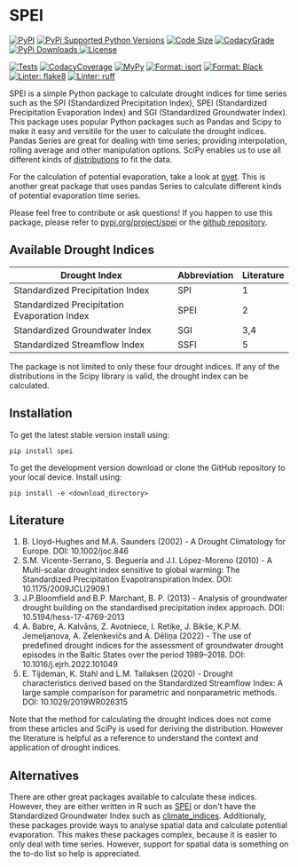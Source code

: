 # SPEI

[![PyPI](https://img.shields.io/pypi/v/spei?style=flat-square)](https://pypi.org/project/spei/)
[![PyPi Supported Python Versions](https://img.shields.io/pypi/pyversions/spei?style=flat-square)](https://pypi.org/project/spei/)
[![Code Size](https://img.shields.io/github/languages/code-size/martinvonk/spei?style=flat-square)](https://pypi.org/project/spei/)
[![CodacyGrade](https://img.shields.io/codacy/grade/908b566912314666b84e1add22ea7d66?style=flat-square)](https://app.codacy.com/gh/martinvonk/SPEI/)
[![PyPi Downloads](https://img.shields.io/pypi/dm/spei?style=flat-square) ![License](https://img.shields.io/pypi/l/spei?style=flat-square)](https://pypi.org/project/spei/)

[![Tests](https://img.shields.io/github/actions/workflow/status/martinvonk/spei/tests.yml?style=flat-square)](https://github.com/martinvonk/SPEI/actions/workflows/tests.yml)
[![CodacyCoverage](https://img.shields.io/codacy/coverage/908b566912314666b84e1add22ea7d66?style=flat-square)](https://app.codacy.com/gh/martinvonk/SPEI/)
[![MyPy](https://img.shields.io/badge/type_checker-mypy-2A6DB2?style=flat-square)](https://mypy-lang.org/)
[![Format: isort](https://img.shields.io/badge/imports-isort-ef8336?style=flat-square)](https://pycqa.github.io/isort/index.html)
[![Format: Black](https://img.shields.io/badge/code_style-black-black?style=flat-square)](https://github.com/psf/black)
[![Linter: flake8](https://img.shields.io/badge/linter-flake8-yellowgreen?style=flat-square)](https://flake8.pycqa.org/)
[![Linter: ruff](https://img.shields.io/badge/linter-ruff-red?style=flat-square)](https://github.com/charliermarsh/ruff)

SPEI is a simple Python package to calculate drought indices for time series such as the SPI (Standardized Precipitation Index), SPEI (Standardized Precipitation Evaporation Index) and SGI (Standardized Groundwater Index). This package uses popular Python packages such as Pandas and Scipy to make it easy and versitile for the user to calculate the drought indices. Pandas Series are great for dealing with time series; providing interpolation, rolling average and other manipulation options. SciPy enables us to use all different kinds of [distributions](https://docs.scipy.org/doc/scipy/reference/stats.html#probability-distributions) to fit the data.

For the calculation of potential evaporation, take a look at [pyet](https://github.com/phydrus/pyet). This is another great package that uses pandas Series to calculate different kinds of potential evaporation time series.

Please feel free to contribute or ask questions! If you happen to use this package, please refer to [pypi.org/project/spei](https://pypi.org/project/spei/) or the [github repository](https://github.com/martinvonk/spei).

## Available Drought Indices

| Drought Index                                | Abbreviation | Literature |
| -------------------------------------------- | ------------ | ---------- |
| Standardized Precipitation Index             | SPI          | 1          |
| Standardized Precipitation Evaporation Index | SPEI         | 2          |
| Standardized Groundwater Index               | SGI          | 3,4        |
| Standardized Streamflow Index                | SSFI         | 5          |

The package is not limited to only these four drought indices. If any of the distributions in the Scipy library is valid, the drought index can be calculated.

## Installation

To get the latest stable version install using:

`pip install spei`

To get the development version download or clone the GitHub repository to your local device. Install using:

`pip install -e <download_directory>`

## Literature

1. B. Lloyd-Hughes and M.A. Saunders (2002) - A Drought Climatology for Europe. DOI: 10.1002/joc.846
2. S.M. Vicente-Serrano, S. Beguería and J.I. López-Moreno (2010) - A Multi-scalar drought index sensitive to global warming: The Standardized Precipitation Evapotranspiration Index. DOI: 10.1175/2009JCLI2909.1
3. J.P.Bloomfield and B.P. Marchant, B. P. (2013) - Analysis of groundwater drought building on the standardised precipitation index approach. DOI: 10.5194/hess-17-4769-2013
4. A. Babre, A. Kalvāns, Z. Avotniece, I. Retiķe, J. Bikše, K.P.M. Jemeljanova, A. Zelenkevičs and A. Dēliņa (2022) - The use of predefined drought indices for the assessment of groundwater drought episodes in the Baltic States over the period 1989–2018. DOI: 10.1016/j.ejrh.2022.101049
5. E. Tijdeman, K. Stahl and L.M. Tallaksen (2020) - Drought characteristics derived based on the Standardized Streamflow Index: A large sample comparison for parametric and nonparametric methods. DOI: 10.1029/2019WR026315

Note that the method for calculating the drought indices does not come from these articles and SciPy is used for deriving the distribution. However the literature is helpful as a reference to understand the context and application of drought indices.

## Alternatives

There are other great packages available to calculate these indices. However, they are either written in R such as [SPEI](https://github.com/sbegueria/SPEI) or don't have the Standardized Groundwater Index such as [climate_indices](https://github.com/monocongo/climate_indices). Additionaly, these packages provide ways to analyse spatial data and calculate potential evaporation. This makes these packages complex, because it is easier to only deal with time series. However, support for spatial data is something on the to-do list so help is appreciated.
